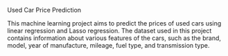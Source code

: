 
Used Car Price Prediction


This machine learning project aims to predict the prices of used cars using linear regression and Lasso regression. The dataset used in this project contains information about various features of the cars, such as the brand, model, year of manufacture, mileage, fuel type, and transmission type.
